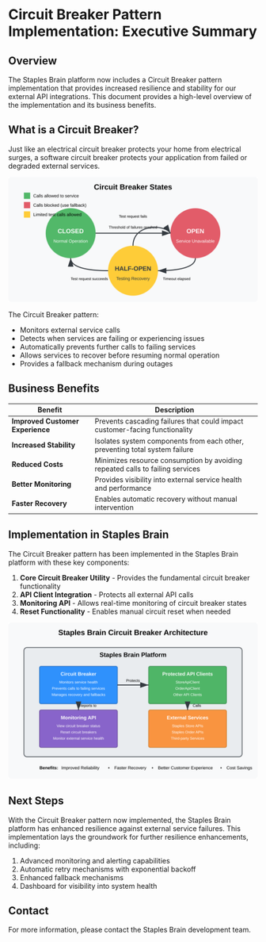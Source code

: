 # Circuit Breaker Pattern Implementation: Executive Summary

## Overview

The Staples Brain platform now includes a Circuit Breaker pattern implementation that provides increased resilience and stability for our external API integrations. This document provides a high-level overview of the implementation and its business benefits.

## What is a Circuit Breaker?

Just like an electrical circuit breaker protects your home from electrical surges, a software circuit breaker protects your application from failed or degraded external services.

![Circuit Breaker States](/docs/architecture/circuit_breaker_states.svg)

The Circuit Breaker pattern:
- Monitors external service calls
- Detects when services are failing or experiencing issues
- Automatically prevents further calls to failing services
- Allows services to recover before resuming normal operation
- Provides a fallback mechanism during outages

## Business Benefits

| Benefit | Description |
|---------|-------------|
| **Improved Customer Experience** | Prevents cascading failures that could impact customer-facing functionality |
| **Increased Stability** | Isolates system components from each other, preventing total system failure |
| **Reduced Costs** | Minimizes resource consumption by avoiding repeated calls to failing services |
| **Better Monitoring** | Provides visibility into external service health and performance |
| **Faster Recovery** | Enables automatic recovery without manual intervention |

## Implementation in Staples Brain

The Circuit Breaker pattern has been implemented in the Staples Brain platform with these key components:

1. **Core Circuit Breaker Utility** - Provides the fundamental circuit breaker functionality
2. **API Client Integration** - Protects all external API calls
3. **Monitoring API** - Allows real-time monitoring of circuit breaker states
4. **Reset Functionality** - Enables manual circuit reset when needed

![Staples Brain Circuit Breaker Architecture](/docs/architecture/circuit_breaker_overview.svg)

## Next Steps

With the Circuit Breaker pattern now implemented, the Staples Brain platform has enhanced resilience against external service failures. This implementation lays the groundwork for further resilience enhancements, including:

1. Advanced monitoring and alerting capabilities
2. Automatic retry mechanisms with exponential backoff
3. Enhanced fallback mechanisms
4. Dashboard for visibility into system health

## Contact

For more information, please contact the Staples Brain development team.